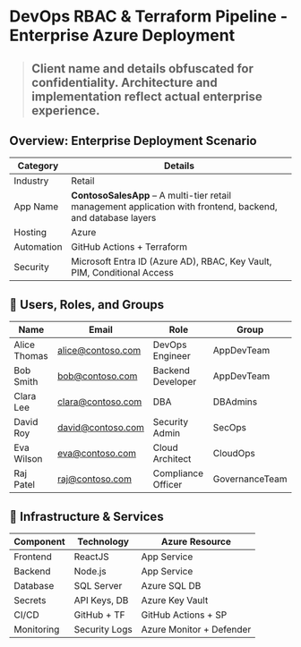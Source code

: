 # DevOps RBAC & Terraform Pipeline - Enterprise Azure Deployment
> ## Client name and details obfuscated for confidentiality. Architecture and implementation reflect actual enterprise experience.

## Overview: Enterprise Deployment Scenario

| Category     | Details                                                                 |
|--------------|-------------------------------------------------------------------------|
| Industry     | Retail                                                                  |
| App Name     | **ContosoSalesApp** – A multi-tier retail management application with frontend, backend, and database layers |
| Hosting      | Azure                                                                   |
| Automation   | GitHub Actions + Terraform                                              |
| Security     | Microsoft Entra ID (Azure AD), RBAC, Key Vault, PIM, Conditional Access |


## 👤 Users, Roles, and Groups

| Name         | Email             | Role               | Group          |
|--------------|-------------------|--------------------|----------------|
| Alice Thomas | alice@contoso.com | DevOps Engineer    | AppDevTeam     |
| Bob Smith    | bob@contoso.com   | Backend Developer  | AppDevTeam     |
| Clara Lee    | clara@contoso.com | DBA                | DBAdmins       |
| David Roy    | david@contoso.com | Security Admin     | SecOps         |
| Eva Wilson   | eva@contoso.com   | Cloud Architect    | CloudOps       |
| Raj Patel    | raj@contoso.com   | Compliance Officer | GovernanceTeam |

## 🔧 Infrastructure & Services

| Component   | Technology     | Azure Resource              |
|-------------|----------------|-----------------------------|
| Frontend    | ReactJS        | App Service                 |
| Backend     | Node.js        | App Service                 |
| Database    | SQL Server     | Azure SQL DB                |
| Secrets     | API Keys, DB   | Azure Key Vault             |
| CI/CD       | GitHub + TF    | GitHub Actions + SP         |
| Monitoring  | Security Logs  | Azure Monitor + Defender    |




